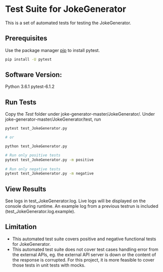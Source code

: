 # Test Suite for JokeGenerator
This is a set of automated tests for testing the JokeGenerator.

## Prerequisites

Use the package manager [pip](https://pip.pypa.io/en/stable/) to install pytest.

```bash
pip install -U pytest
```

## Software Version:

Python 3.6.1
pytest-6.1.2

## Run Tests
Copy the *Test* folder under joke-generator-master/JokeGenerator/. Under 
joke-generator-master/JokeGenerator/test, run

```bash
pytest test_JokeGenerator.py

# or

python test_JokeGenerator.py 

# Run only positive tests
pytest test_JokeGenerator.py -m positive
 
# Run only negative tests
pytest test_JokeGenerator.py -m negative
```

## View Results
See logs in test_JokeGenerator.log. Live logs will be displayed on the console during runtime.
An example log from a previous testrun is included (test_JokeGenerator.log.example).

## Limitation
- This automated test suite covers positive and negative functional tests for JokeGenerator.
- This automated test suite does not cover test cases handling error from the external APIs, eg. the external API server is down or the content of the response is corrupted. For this project, it is more feasible to cover those tests in unit tests with mocks.
